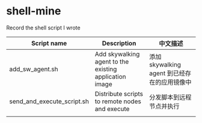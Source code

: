 # shell-mine
Record the shell script I wrote



| Script name                | Description                                            | 中文描述                                     |
| -------------------------- | ------------------------------------------------------ | -------------------------------------------- |
| add_sw_agent.sh            | Add skywalking agent to the existing application image | 添加 skywalking agent 到已经存在的应用镜像中 |
| send_and_execute_script.sh | Distribute scripts to remote nodes and execute         | 分发脚本到远程节点并执行                     |
|                            |                                                        |                                              |

